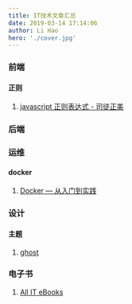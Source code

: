 ```yaml
---
title: IT技术文章汇总
date: 2019-03-14 17:14:06
author: Li Hao
hero: './cover.jpg'
---
```


### 前端

#### 正则

1. [javascript 正则表达式 - 司徒正美](https://www.cnblogs.com/rubylouvre/archive/2010/03/09/1681222.html)

### 后端

### 运维

#### docker

1. [Docker — 从入门到实践](https://yeasy.gitbooks.io/docker_practice/)

### 设计

#### 主题

1. [ghost](https://ghost.org/marketplace/)

### 电子书

1. [All IT eBooks](http://www.allitebooks.org/)
